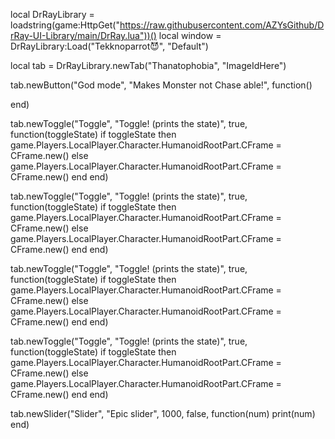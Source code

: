 local DrRayLibrary = loadstring(game:HttpGet("https://raw.githubusercontent.com/AZYsGithub/DrRay-UI-Library/main/DrRay.lua"))()
local window = DrRayLibrary:Load("Tekknoparrot😈", "Default")

local tab = DrRayLibrary.newTab("Thanatophobia", "ImageIdHere")

tab.newButton("God mode", "Makes Monster not Chase able!", function()
    
end)

tab.newToggle("Toggle", "Toggle! (prints the state)", true, function(toggleState)
    if toggleState then
        game.Players.LocalPlayer.Character.HumanoidRootPart.CFrame = CFrame.new()
    else
        game.Players.LocalPlayer.Character.HumanoidRootPart.CFrame = CFrame.new()
    end
end)

tab.newToggle("Toggle", "Toggle! (prints the state)", true, function(toggleState)
    if toggleState then
        game.Players.LocalPlayer.Character.HumanoidRootPart.CFrame = CFrame.new()
    else
        game.Players.LocalPlayer.Character.HumanoidRootPart.CFrame = CFrame.new()
    end
end)

tab.newToggle("Toggle", "Toggle! (prints the state)", true, function(toggleState)
    if toggleState then
        game.Players.LocalPlayer.Character.HumanoidRootPart.CFrame = CFrame.new()
    else
        game.Players.LocalPlayer.Character.HumanoidRootPart.CFrame = CFrame.new()
    end
end)

tab.newToggle("Toggle", "Toggle! (prints the state)", true, function(toggleState)
    if toggleState then
        game.Players.LocalPlayer.Character.HumanoidRootPart.CFrame = CFrame.new()
    else
        game.Players.LocalPlayer.Character.HumanoidRootPart.CFrame = CFrame.new()
    end
end)

tab.newSlider("Slider", "Epic slider", 1000, false, function(num)
    print(num)
end)

